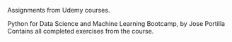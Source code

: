 
Assignments from Udemy courses.

Python for Data Science and Machine Learning Bootcamp, by Jose Portilla
    Contains all completed exercises from the course.
